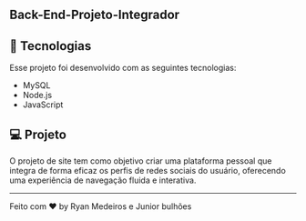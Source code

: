 ## Back-End-Projeto-Integrador

## 🚀 Tecnologias

Esse projeto foi desenvolvido com as seguintes tecnologias:

- MySQL
- Node.js
- JavaScript


## 💻 Projeto

O projeto de site tem como objetivo criar uma plataforma pessoal que integra de forma eficaz os perfis de redes sociais do usuário, oferecendo uma experiência de navegação fluida e interativa.


---

Feito com ♥ by Ryan Medeiros e Junior bulhões